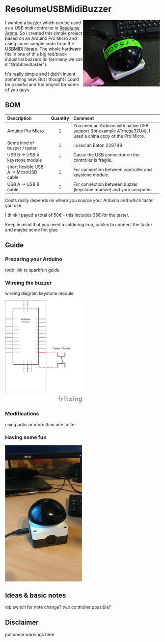 # ResolumeUSBMidiBuzzer
<img src="https://github.com/marvyyyn/ResolumeUSBMidiBuzzer/raw/master/buzzer.jpg" width="250" align="right">

I wanted a buzzer which can be used as a USB midi controller in [Resolume Arena](https://www.resolume.com). So i created this simple project based on an Arduino Pro Micro and using some sample code from the [USBMIDI library](https://github.com/BlokasLabs/USBMIDI). The whole hardware fits in one of this big red/black industrial buzzers (in Germany we call it "Grobhandtaster").

It's really simple and i didn't invent something new. But i thought i could be a useful and fun project for some of you guys.


## BOM
| Description       | Quantity  |   Comment         
| :------------- |:-------------:|:-------------|
| Arduino Pro Micro    | 1 |	You need an Arduino with native USB support (for example ATmega32U4). I used a china copy of the Pro Micro.  
| Some kind of buzzer / taster     | 1 | I used an Eaton 229749.
| USB B -> USB A keystone module | 1  |   Cause the USB connector on the controller is fragile.
| short flexible USB A -> MicroUSB cable| 1     |  For connection between controller and keystone module.
| USB A -> USB B cable| 1     |  For connection between buzzer (keystone module) and your computer.

Costs really depends on where you source your Arduino and which taster you use. 

I think i payed a total of 50€ - this includes 35€ for the taster.

Keep in mind that you need a soldering iron, cables to connect the taster and maybe some hot glue.
## Guide 
### Preparing your Arduino
todo 
link to sparkfun guide

### Wireing the buzzer
wireing diagram keystone module 

<img src="https://github.com/marvyyyn/ResolumeUSBMidiBuzzer/raw/master/wireing.png" width="250">

### Modifications
using potis or more than one taster

### Having some fun
<img src="https://github.com/marvyyyn/ResolumeUSBMidiBuzzer/raw/master/fun.gif" width="250">

## Ideas & basic notes
dip switch for note change?
two controller possible?

## Disclaimer
put some warnings here
